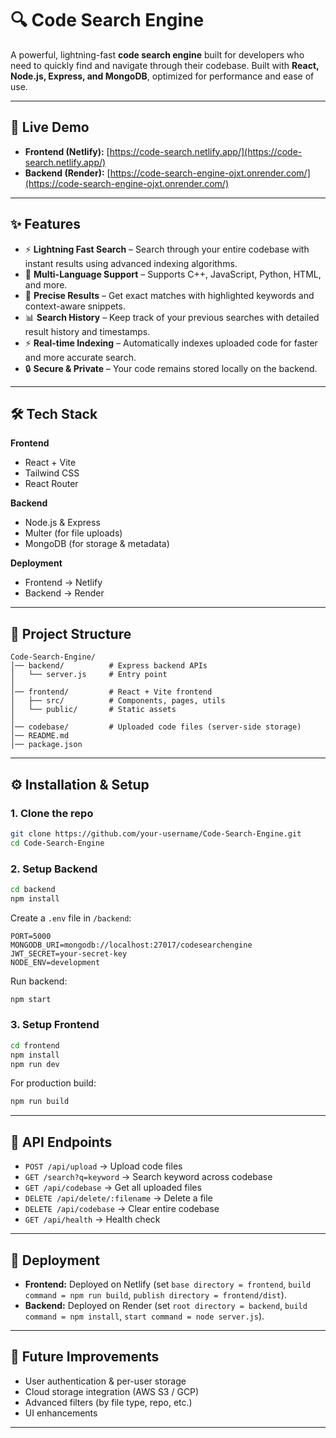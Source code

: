 # 🔍 Code Search Engine

A powerful, lightning-fast **code search engine** built for developers who need to quickly find and navigate through their codebase.
Built with **React, Node.js, Express, and MongoDB**, optimized for performance and ease of use.

---

## 🚀 Live Demo

* **Frontend (Netlify):** [https://code-search.netlify.app/](https://code-search.netlify.app/) 
* **Backend (Render):** [https://code-search-engine-ojxt.onrender.com/](https://code-search-engine-ojxt.onrender.com/)

---

## ✨ Features

* ⚡ **Lightning Fast Search** – Search through your entire codebase with instant results using advanced indexing algorithms.
* 📁 **Multi-Language Support** – Supports C++, JavaScript, Python, HTML, and more.
* 🎯 **Precise Results** – Get exact matches with highlighted keywords and context-aware snippets.
* 📊 **Search History** – Keep track of your previous searches with detailed result history and timestamps.
* ⚡ **Real-time Indexing** – Automatically indexes uploaded code for faster and more accurate search.
* 🔒 **Secure & Private** – Your code remains stored locally on the backend.

---

## 🛠️ Tech Stack

**Frontend**

* React + Vite
* Tailwind CSS
* React Router

**Backend**

* Node.js & Express
* Multer (for file uploads)
* MongoDB (for storage & metadata)

**Deployment**

* Frontend → Netlify
* Backend → Render

---

## 📂 Project Structure

```
Code-Search-Engine/
│── backend/          # Express backend APIs
│   └── server.js     # Entry point
│
│── frontend/         # React + Vite frontend
│   ├── src/          # Components, pages, utils
│   └── public/       # Static assets
│
│── codebase/         # Uploaded code files (server-side storage)
│── README.md
│── package.json
```

---

## ⚙️ Installation & Setup

### 1. Clone the repo

```bash
git clone https://github.com/your-username/Code-Search-Engine.git
cd Code-Search-Engine
```

### 2. Setup Backend

```bash
cd backend
npm install
```

Create a `.env` file in `/backend`:

```env
PORT=5000
MONGODB_URI=mongodb://localhost:27017/codesearchengine
JWT_SECRET=your-secret-key
NODE_ENV=development
```

Run backend:

```bash
npm start
```

### 3. Setup Frontend

```bash
cd frontend
npm install
npm run dev
```

For production build:

```bash
npm run build
```

---

## 📖 API Endpoints

* `POST /api/upload` → Upload code files
* `GET /search?q=keyword` → Search keyword across codebase
* `GET /api/codebase` → Get all uploaded files
* `DELETE /api/delete/:filename` → Delete a file
* `DELETE /api/codebase` → Clear entire codebase
* `GET /api/health` → Health check

---

## 🚀 Deployment

* **Frontend:** Deployed on Netlify (set `base directory = frontend`, `build command = npm run build`, `publish directory = frontend/dist`).
* **Backend:** Deployed on Render (set `root directory = backend`, `build command = npm install`, `start command = node server.js`).

---

## 📌 Future Improvements

* User authentication & per-user storage
* Cloud storage integration (AWS S3 / GCP)
* Advanced filters (by file type, repo, etc.)
* UI enhancements

---
